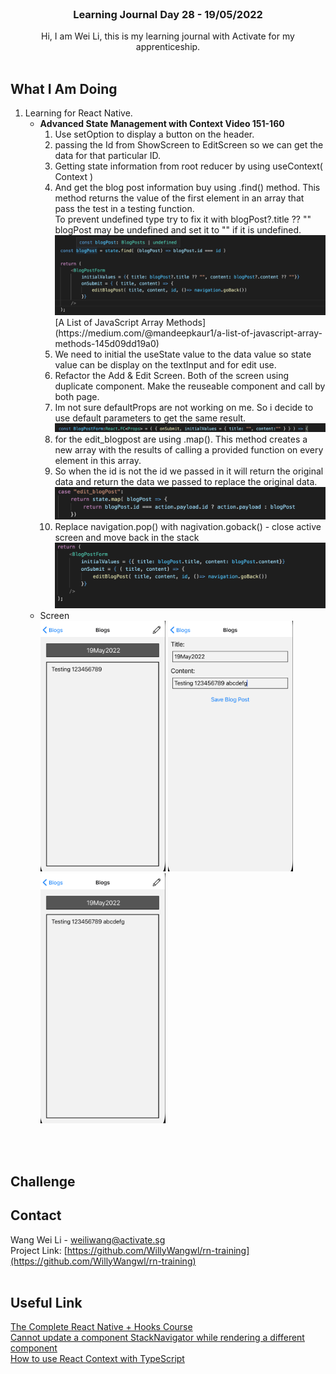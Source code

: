 <br />
<div align="center">

  <h3 align="center">Learning Journal Day 28 - 19/05/2022</h3>

  <p align="center">
    Hi, I am Wei Li, this is my learning journal with Activate for my apprenticeship. 
    <br /><br />
  </p>
</div>
<!-- What I Am Doing -->

## What I Am Doing

<oL>
  <li>    
    Learning for React Native.<br />
    <ul>
        <li>
            <b>Advanced State Management with Context Video 151-160 </b> <br />
             <ol>
                <li>Use setOption to display a button on the header.</li>
                <li>passing the Id from ShowScreen to EditScreen so we can get the data for that particular ID.</li>
                <li>Getting state information from root reducer by using useContext( Context )</li>
                <li>And get the blog post information buy using .find() method. This method returns the value of the first element in an array that pass the test in a testing function.<br />
                To prevent undefined type try to fix it with blogPost?.title ?? "" blogPost may be undefined and set it to "" if it is undefined.<br/>
                    <img src="../img/May/19/01.png" width="500"/><br />
                    [A List of JavaScript Array Methods](https://medium.com/@mandeepkaur1/a-list-of-javascript-array-methods-145d09dd19a0)<br />
                </li>
                <li>We need to initial the useState value to the data value so state value can be display on the textInput and for edit use.</li>
                <li>Refactor the Add & Edit Screen. Both of the screen using duplicate component. Make the reuseable component and call by both page.</li>
                <li>Im not sure defaultProps are not working on me. So i decide to use default parameters to get the same result.<br />
                    <img src="../img/May/19/02.png" width="500"/><br />
                </li>
                <li>for the edit_blogpost are using .map(). This method creates a new array with the results of calling a provided function on every element in this array.</li>
                <li>So when the id is not the id we passed in it will return the original data and return the data we passed to replace the original data.<br />
                <img src="../img/May/19/03.png" width="500"/><br />
                </li>
                <li>Replace navigation.pop() with nagivation.goback() - close active screen and move back in the stack<br />
                <img src="../img/May/19/04.png" width="500"/><br />
                </li>
            </ol>
        </li>
        <li>Screen<br />
            <img src="../img/May/19/05.png" width="200"/>
            <img src="../img/May/19/06.png" width="200"/>
            <img src="../img/May/19/07.png" width="200"/>
        </li>
    </ul>
    </li>

</ol>
<br /><br />

<!-- Challenge -->

## Challenge

<!-- CONTACT -->

## Contact

Wang Wei Li - weiliwang@activate.sg<br />
Project Link: [https://github.com/WillyWangwl/rn-training](https://github.com/WillyWangwl/rn-training)
<br /><br />

<!-- Useful Link -->

## Useful Link

[The Complete React Native + Hooks Course](https://www.udemy.com/course/the-complete-react-native-and-redux-course/learn/lecture/22028562#overview)<br />
[Cannot update a component StackNavigator while rendering a different component](https://github.com/react-navigation/react-navigation/issues/9478)<br />
[How to use React Context with TypeScript](https://felixgerschau.com/react-typescript-context/)<br />
